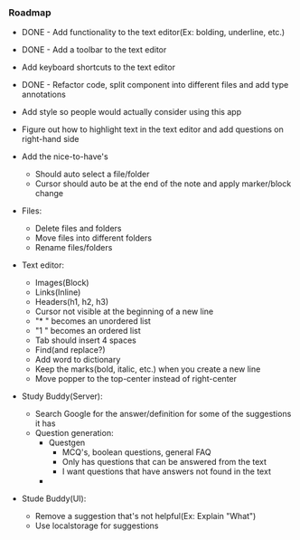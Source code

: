 ### Roadmap
- DONE - Add functionality to the text editor(Ex: bolding, underline, etc.)
- DONE - Add a toolbar to the text editor
- Add keyboard shortcuts to the text editor
- DONE - Refactor code, split component into different files and add type annotations
- Add style so people would actually consider using this app
- Figure out how to highlight text in the text editor and add questions on right-hand side
- Add the nice-to-have's
	- Should auto select a file/folder
	- Cursor should auto be at the end of the note and apply marker/block change
- Files:
	- Delete files and folders
	- Move files into different folders
	- Rename files/folders

- Text editor:
	- Images(Block)
	- Links(Inline)
	- Headers(h1, h2, h3)
	- Cursor not visible at the beginning of a new line
	- "* " becomes an unordered list
	- "1 " becomes an ordered list
	- Tab should insert 4 spaces
	- Find(and replace?)
	- Add word to dictionary
	- Keep the marks(bold, italic, etc.) when you create a new line
	- Move popper to the top-center instead of right-center

- Study Buddy(Server):
	- Search Google for the answer/definition for some of the suggestions it has
	- Question generation:
		- Questgen
			- MCQ's, boolean questions, general FAQ
			- Only has questions that can be answered from the text
			- I want questions that have answers not found in the text
		-


- Stude Buddy(UI):
	- Remove a suggestion that's not helpful(Ex: Explain "What")
	- Use localstorage for suggestions